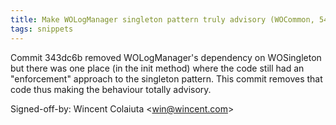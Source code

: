 ```yaml
---
title: Make WOLogManager singleton pattern truly advisory (WOCommon, 545d56c)
tags: snippets
---
```


Commit 343dc6b removed WOLogManager's dependency on WOSingleton but there was one place (in the init method) where the code still had an "enforcement" approach to the singleton pattern. This commit removes that code thus making the behaviour totally advisory.

Signed-off-by: Wincent Colaiuta &lt;win@wincent.com&gt;
